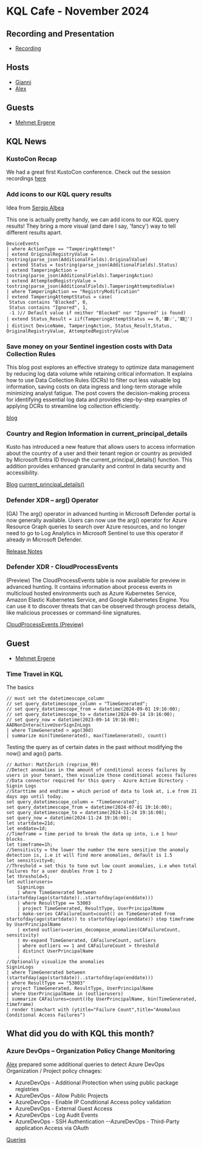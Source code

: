 # KQL Cafe - November 2024

## Recording and Presentation

- [Recording](https://www.youtube.com/watch?v=lcN4LBtPKPk)

## Hosts

- [Gianni](https://twitter.com/castello_johnny)
- [Alex](https://twitter.com/alexverboon)

## Guests

- [Mehmet Ergene](https://twitter.com/Cyb3rMonk)

## KQL News

### KustoCon Recap

We had a great first KustoCon conference. Check out the session recordings [here](/docs/KustoCon/KustoCon%202024.md)

### Add icons to our KQL query results

Idea from [Sergio Albea](https://www.linkedin.com/in/sergioalbea/)

This one is actually pretty handy,  we can add icons to our KQL query results! They bring a more visual (and dare I say, 'fancy') way to tell different results apart.

```kql
DeviceEvents
| where ActionType == "TamperingAttempt"
| extend OriginalRegistryValue = tostring(parse_json(AdditionalFields).OriginalValue)
| extend Status = tostring(parse_json(AdditionalFields).Status)
| extend TamperingAction = tostring(parse_json(AdditionalFields).TamperingAction)
| extend AttemptedRegistryValue = tostring(parse_json(AdditionalFields).TamperingAttemptedValue)
| where TamperingAction == "RegistryModification"
| extend TamperingAttemptStatus = case(
 Status contains "Blocked", 0,
 Status contains "Ignored", 1,
 -1 )// Default value if neither "Blocked" nor "Ignored" is found)
| extend Status_Result = iif(TamperingAttemptStatus == 0,'🟩💡','🟥🚨')
| distinct DeviceName, TamperingAction, Status_Result,Status, OriginalRegistryValue, AttemptedRegistryValue
```

### Save money on your Sentinel ingestion costs with Data Collection Rules

This blog post explores an effective strategy to optimize data management by reducing log data volume while retaining critical information. It explains how to use Data Collection Rules (DCRs) to filter out less valuable log information, saving costs on data ingress and long-term storage while minimizing analyst fatigue. The post covers the decision-making process for identifying essential log data and provides step-by-step examples of applying DCRs to streamline log collection efficiently.

[blog](https://techcommunity.microsoft.com/blog/microsoftsentinelblog/save-money-on-your-sentinel-ingestion-costs-with-data-collection-rules/4270256)

### Country and Region Information in current_principal_details

Kusto has introduced a new feature that allows users to access information about the country of a user and their tenant region or country as provided by Microsoft Entra ID through the current_principal_details() function. This addition provides enhanced granularity and control in data security and accessibility.

[Blog](https://techcommunity.microsoft.com/blog/azuredataexplorer/country-and-region-information-in-current-principal-details/4275454)
[current_principal_details()](https://learn.microsoft.com/en-us/kusto/query/current-principal-details-function?view=microsoft-fabric)

### Defender XDR – arg() Operator

(GA) The arg() operator in advanced hunting in Microsoft Defender portal is now generally available. Users can now use the arg() operator for Azure Resource Graph queries to search over Azure resources, and no longer need to go to Log Analytics in Microsoft Sentinel to use this operator if already in Microsoft Defender.

[Release Notes](https://learn.microsoft.com/en-us/defender-xdr/whats-new#november-2024)

### Defender XDR - CloudProcessEvents

(Preview) The CloudProcessEvents table is now available for preview in advanced hunting. It contains information about process events in multicloud hosted environments such as Azure Kubernetes Service, Amazon Elastic Kubernetes Service, and Google Kubernetes Engine.
You can use it to discover threats that can be observed through process details, like malicious processes or command-line signatures.

[CloudProcessEvents (Preview)](https://learn.microsoft.com/en-us/defender-xdr/advanced-hunting-cloudprocessevents-table)

## Guest

- [Mehmet Ergene](https://twitter.com/Cyb3rMonk)

### Time Travel in KQL

The basics

```kql
// must set the datetimescope_column
// set query_datetimescope_column = "TimeGenerated";
// set query_datetimescope_from = datetime(2024-09-01 19:16:00);
// set query_datetimescope_to = datetime(2024-09-14 19:16:00);
// set query_now = datetime(2023-09-14 19:16:00);
AADNonInteractiveUserSignInLogs
| where TimeGenerated > ago(30d)
| summarize min(TimeGenerated), max(TimeGenerated), count()
```

Testing the query as of certain dates in the past without modifying the now() and ago() parts.

```kql
// Author: MattZorich (reprise_99)
//Detect anomalies in the amount of conditional access failures by users in your tenant, then visualize those conditional access failures
//Data connector required for this query - Azure Active Directory - Signin Logs
//Starttime and endtime = which period of data to look at, i.e from 21 days ago until today.
set query_datetimescope_column = "TimeGenerated";
set query_datetimescope_from = datetime(2024-07-01 19:16:00);
set query_datetimescope_to = datetime(2024-11-24 19:16:00);
set query_now = datetime(2024-11-24 19:16:00);
let startdate=21d;
let enddate=1d;
//Timeframe = time period to break the data up into, i.e 1 hour blocks.
let timeframe=1h;
//Sensitivity = the lower the number the more sensitive the anomaly detection is, i.e it will find more anomalies, default is 1.5
let sensitivity=0;
//Threshold = set this to tune out low count anomalies, i.e when total failures for a user doubles from 1 to 2
let threshold=5;
let outlierusers=
    SigninLogs
    | where TimeGenerated between (startofday(ago(startdate))..startofday(ago(enddate)))
    | where ResultType == 53003
    | project TimeGenerated, ResultType, UserPrincipalName
    | make-series CAFailureCount=count() on TimeGenerated from startofday(ago(startdate)) to startofday(ago(enddate)) step timeframe by UserPrincipalName 
    | extend outliers=series_decompose_anomalies(CAFailureCount, sensitivity)
    | mv-expand TimeGenerated, CAFailureCount, outliers
    | where outliers == 1 and CAFailureCount > threshold
    | distinct UserPrincipalName
    ;
//Optionally visualize the anomalies
SigninLogs
| where TimeGenerated between (startofday(ago(startdate))..startofday(ago(enddate)))
| where ResultType == "53003"
| project TimeGenerated, ResultType, UserPrincipalName
| where UserPrincipalName in (outlierusers)
| summarize CAFailures=count()by UserPrincipalName, bin(TimeGenerated, timeframe)
| render timechart with (ytitle="Failure Count",title="Anomalous Conditional Access Failures")
```

## What did you do with KQL this month?

### Azure DevOps – Organization Policy Change Monitoring

[Alex](https://twitter.com/alexverboon) prepared some additional queries to detect Azure DevOps Organization / Project policy chnages:

- AzureDevOps - Additional Protection when using public package registries
- AzureDevOps - Allow Public Projects
- AzureDevOps - Enable IP Conditional Access policy validation
- AzureDevOps - External Guest Access
- AzureDevOps - Log Audit Events
- AzureDevOps - SSH Authentication
--AzureDevOps - Third-Party application Access via OAuth

[Queries](https://github.com/alexverboon/Hunting-Queries-Detection-Rules/tree/main/AzureDevOps)
